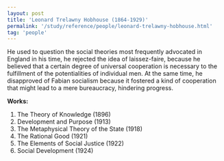```yaml
---
layout: post
title: 'Leonard Trelawny Hobhouse (1864-1929)'
permalink: '/study/reference/people/leonard-trelawny-hobhouse.html'
tag: 'people'
---
```


He used to question the social theories most frequently advocated in England in his time, he rejected the idea of laissez-faire, because he believed that a certain degree of universal cooperation is necessary to the fulfillment of the potentialities of individual men. At the same time, he disapproved of Fabian socialism because it fostered a kind of cooperation that might lead to a mere bureaucracy, hindering progress.

**Works:**

1. The Theory of Knowledge (1896)
2. Development and Purpose (1913)
3. The Metaphysical Theory of the State (1918)
4. The Rational Good (1921)
5. The Elements of Social Justice (1922)
6. Social Development (1924)

